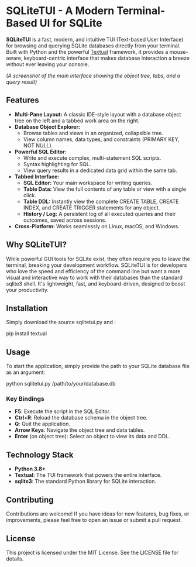 # **SQLiteTUI \- A Modern Terminal-Based UI for SQLite**

**SQLiteTUI** is a fast, modern, and intuitive TUI (Text-based User Interface) for browsing and querying SQLite databases directly from your terminal. Built with Python and the powerful [Textual](https://github.com/Textualize/textual) framework, it provides a mouse-aware, keyboard-centric interface that makes database interaction a breeze without ever leaving your console.

*(A screenshot of the main interface showing the object tree, tabs, and a query result)*

## **Features**

* **Multi-Pane Layout:** A classic IDE-style layout with a database object tree on the left and a tabbed work area on the right.  
* **Database Object Explorer:**  
  * Browse tables and views in an organized, collapsible tree.  
  * View column names, data types, and constraints (PRIMARY KEY, NOT NULL).  
* **Powerful SQL Editor:**  
  * Write and execute complex, multi-statement SQL scripts.  
  * Syntax highlighting for SQL.  
  * View query results in a dedicated data grid within the same tab.  
* **Tabbed Interface:**  
  * **SQL Editor:** Your main workspace for writing queries.  
  * **Table Data:** View the full contents of any table or view with a single click.  
  * **Table DDL:** Instantly view the complete CREATE TABLE, CREATE INDEX, and CREATE TRIGGER statements for any object.  
  * **History / Log:** A persistent log of all executed queries and their outcomes, saved across sessions.  
* **Cross-Platform:** Works seamlessly on Linux, macOS, and Windows.

## **Why SQLiteTUI?**

While powerful GUI tools for SQLite exist, they often require you to leave the terminal, breaking your development workflow. SQLiteTUI is for developers who love the speed and efficiency of the command line but want a more visual and interactive way to work with their databases than the standard sqlite3 shell. It's lightweight, fast, and keyboard-driven, designed to boost your productivity.

## **Installation**

Simply download the source sqlitetui.py and :

pip install textual

## **Usage**

To start the application, simply provide the path to your SQLite database file as an argument:

python sqlitetui.py /path/to/your/database.db

### **Key Bindings**

* **F5**: Execute the script in the SQL Editor.  
* **Ctrl+R**: Reload the database schema in the object tree.  
* **Q**: Quit the application.  
* **Arrow Keys**: Navigate the object tree and data tables.  
* **Enter** (on object tree): Select an object to view its data and DDL.

## **Technology Stack**

* **Python 3.8+**  
* **Textual**: The TUI framework that powers the entire interface.  
* **sqlite3**: The standard Python library for SQLite interaction.

## **Contributing**

Contributions are welcome\! If you have ideas for new features, bug fixes, or improvements, please feel free to open an issue or submit a pull request.

## **License**

This project is licensed under the MIT License. See the LICENSE file for details.
